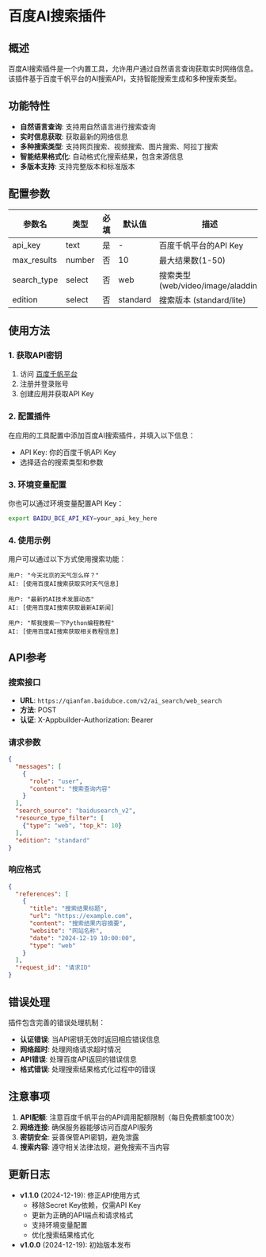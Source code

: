 # 百度AI搜索插件

## 概述

百度AI搜索插件是一个内置工具，允许用户通过自然语言查询获取实时网络信息。该插件基于百度千帆平台的AI搜索API，支持智能搜索生成和多种搜索类型。

## 功能特性

- **自然语言查询**: 支持用自然语言进行搜索查询
- **实时信息获取**: 获取最新的网络信息
- **多种搜索类型**: 支持网页搜索、视频搜索、图片搜索、阿拉丁搜索
- **智能结果格式化**: 自动格式化搜索结果，包含来源信息
- **多版本支持**: 支持完整版本和标准版本

## 配置参数

| 参数名 | 类型 | 必填 | 默认值 | 描述 |
|--------|------|------|--------|------|
| api_key | text | 是 | - | 百度千帆平台的API Key |
| max_results | number | 否 | 10 | 最大结果数(1-50) |
| search_type | select | 否 | web | 搜索类型 (web/video/image/aladdin) |
| edition | select | 否 | standard | 搜索版本 (standard/lite) |

## 使用方法

### 1. 获取API密钥

1. 访问 [百度千帆平台](https://cloud.baidu.com/product/wenxinworkshop)
2. 注册并登录账号
3. 创建应用并获取API Key

### 2. 配置插件

在应用的工具配置中添加百度AI搜索插件，并填入以下信息：
- API Key: 你的百度千帆API Key
- 选择适合的搜索类型和参数

### 3. 环境变量配置

你也可以通过环境变量配置API Key：
```bash
export BAIDU_BCE_API_KEY=your_api_key_here
```

### 4. 使用示例

用户可以通过以下方式使用搜索功能：

```
用户: "今天北京的天气怎么样？"
AI: [使用百度AI搜索获取实时天气信息]

用户: "最新的AI技术发展动态"
AI: [使用百度AI搜索获取最新AI新闻]

用户: "帮我搜索一下Python编程教程"
AI: [使用百度AI搜索获取相关教程信息]
```

## API参考

### 搜索接口

- **URL**: `https://qianfan.baidubce.com/v2/ai_search/web_search`
- **方法**: POST
- **认证**: X-Appbuilder-Authorization: Bearer <API Key>

### 请求参数

```json
{
  "messages": [
    {
      "role": "user",
      "content": "搜索查询内容"
    }
  ],
  "search_source": "baidusearch_v2",
  "resource_type_filter": [
    {"type": "web", "top_k": 10}
  ],
  "edition": "standard"
}
```

### 响应格式

```json
{
  "references": [
    {
      "title": "搜索结果标题",
      "url": "https://example.com",
      "content": "搜索结果内容摘要",
      "website": "网站名称",
      "date": "2024-12-19 10:00:00",
      "type": "web"
    }
  ],
  "request_id": "请求ID"
}
```

## 错误处理

插件包含完善的错误处理机制：

- **认证错误**: 当API密钥无效时返回相应错误信息
- **网络超时**: 处理网络请求超时情况
- **API错误**: 处理百度API返回的错误信息
- **格式错误**: 处理搜索结果格式化过程中的错误

## 注意事项

1. **API配额**: 注意百度千帆平台的API调用配额限制（每日免费额度100次）
2. **网络连接**: 确保服务器能够访问百度API服务
3. **密钥安全**: 妥善保管API密钥，避免泄露
4. **搜索内容**: 遵守相关法律法规，避免搜索不当内容

## 更新日志

- **v1.1.0** (2024-12-19): 修正API使用方式
  - 移除Secret Key依赖，仅需API Key
  - 更新为正确的API端点和请求格式
  - 支持环境变量配置
  - 优化搜索结果格式化
- **v1.0.0** (2024-12-19): 初始版本发布